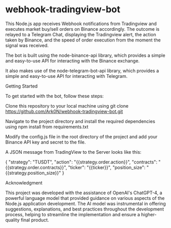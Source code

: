 # webhook-tradingview-bot
This Node.js app receives Webhook notifications from Tradingview and executes market buy/sell orders on Binance accordingly. The outcome is relayed to a Telegram Chat, displaying the Tradingview alert, the action taken by Binance, and the speed of order execution from the moment the signal was received.

The bot is built using the node-binance-api library, which provides a simple and easy-to-use API for interacting with the Binance exchange.

It also makes use of the node-telegram-bot-api library, which provides a simple and easy-to-use API for interacting with Telegram.


Getting Started

To get started with the bot, follow these steps:

Clone this repository to your local machine using git clone https://github.com/Ark0N/webhook-tradingview-bot.git

Navigate to the project directory and install the required dependencies using npm install from requirements.txt

Modify the config.js file in the root directory of the project and add your Binance API key and secret to the file.

A JSON message from TradingView to the Server looks like this:

{
  "strategy": "TUSDT",
  "action": "{{strategy.order.action}}",
  "contracts": "{{strategy.order.contracts}}",
  "ticker": "{{ticker}}",
  "position_size": "{{strategy.position_size}}"
}

Acknowledgment

This project was developed with the assistance of OpenAI's ChatGPT-4, a powerful language model that provided guidance on various aspects of the Node.js application development. The AI model was instrumental in offering suggestions, explanations, and best practices throughout the development process, helping to streamline the implementation and ensure a higher-quality final product.
